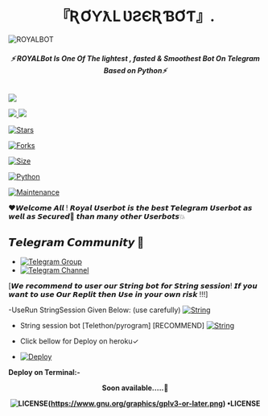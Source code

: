 <h1 align="center">
<b>『ƦƠƳƛԼ ƲƧЄƦƁƠƬ』.    </b>
</h1>

![ROYALBOT](https://te.legra.ph/file/0b232a504b17aed8658e9.jpg)
<h6 align="center">
  <b>⚡ ROYALBot Is One Of The lightest , fasted & Smoothest Bot On Telegram Based on Python⚡</b>
</h6>

<a href="https://github.com/ROYALBOY871/Userbot/graphs/contributors" alt="GitHub contributors"> <img src="https://img.shields.io/github/contributors/ROYALBOY871/Userbot?style=flat&logo=github" /> </a>


<a href="https://github.com/ROYALBOY871/Userbot/network/members" alt="GitHub forks"> <img src="https://img.shields.io/github/forks/ROYALBOY871/Userbot?label=Forks&logo=github" /> </a>
[![](https://img.shields.io/badge/ROYAL-v2.0-red)](#)


[![Stars](https://img.shields.io/github/stars/ROYALBOY871/Userbot?style=flat-square&color=green)](https://github.com/TeamUltroid/Ultroid/stargazers)


[![Forks](https://img.shields.io/github/forks/ROYALBOY871/Userbot?style=flat-square&color=orange)](https://github.com/TeamUltroid/Ultroid/fork)


[![Size](https://img.shields.io/github/repo-size/ROYALBOY871/Userbot?style=flat-square&color=green)](https://github.com/TeamUltroid/Ultroid/)

   
[![Python](https://img.shields.io/badge/Python-v3.10.2-blue)](https://www.python.org/)


[![Maintenance](https://img.shields.io/badge/Maintained%3F-yes-green.svg)](https://github.com/ROYALBOY871/Userbot/graphs/commit-activity)

❤️𝙒𝙚𝙡𝙘𝙤𝙢𝙚 𝘼𝙡𝙡 ! 𝙍𝙤𝙮𝙖𝙡 𝙐𝙨𝙚𝙧𝙗𝙤𝙩 𝙞𝙨 𝙩𝙝𝙚 𝙗𝙚𝙨𝙩 𝙏𝙚𝙡𝙚𝙜𝙧𝙖𝙢 𝙐𝙨𝙚𝙧𝙗𝙤𝙩 𝙖𝙨 𝙬𝙚𝙡𝙡 𝙖𝙨 𝙎𝙚𝙘𝙪𝙧𝙚𝙙🔐 𝙩𝙝𝙖𝙣 𝙢𝙖𝙣𝙮 𝙤𝙩𝙝𝙚𝙧 𝙐𝙨𝙚𝙧𝙗𝙤𝙩𝙨💥

## 𝙏𝙚𝙡𝙚𝙜𝙧𝙖𝙢 𝘾𝙤𝙢𝙢𝙪𝙣𝙞𝙩𝙮 🌌
- [![Telegram Group](https://img.shields.io/badge/Telegram-Group-brightgreen)](https://t.me/ROYALUBOT_SUPPORT)
- [![Telegram Channel](https://img.shields.io/badge/Telegram-Channel-brightgreen)](https://t.me/ROYALYSERBOT)

[𝙒𝙚 𝙧𝙚𝙘𝙤𝙢𝙢𝙚𝙣𝙙 𝙩𝙤 𝙪𝙨𝙚𝙧 𝙤𝙪𝙧 𝙎𝙩𝙧𝙞𝙣𝙜 𝙗𝙤𝙩 𝙛𝙤𝙧 𝙎𝙩𝙧𝙞𝙣𝙜 𝙨𝙚𝙨𝙨𝙞𝙤𝙣! 𝙄𝙛 𝙮𝙤𝙪 𝙬𝙖𝙣𝙩 𝙩𝙤 𝙪𝙨𝙚 𝙊𝙪𝙧 𝙍𝙚𝙥𝙡𝙞𝙩 𝙩𝙝𝙚𝙣 𝙐𝙨𝙚 𝙞𝙣 𝙮𝙤𝙪𝙧 𝙤𝙬𝙣 𝙧𝙞𝙨𝙠 !!!]

-UseRun StringSession Given Below: (use carefully)
[![String](https://te.legra.ph/file/66a4ca1da262c3203a336.jpg)](https://replit.com/@kartikGaming/ROYALBOTSTRING#main.py) 


- String session bot [Telethon/pyrogram] [RECOMMEND]
[![String](https://te.legra.ph/file/c292649bc7be39ce206c2.jpg)](https://t.me/gjkik_bot)

- Click bellow for Deploy on heroku✓



- [![Deploy](https://te.legra.ph/file/ae75fa2fa5162df47264d.jpg)](https://heroku.com/deploy/)

<h7 align="center">
<b>  Deploy on Terminal:-

Soon available.....🔐

![LICENSE](https://te.legra.ph/file/cf5518391b4bc0d6b9f21.jpg)(https://www.gnu.org/graphics/gplv3-or-later.png)
  •LICENSE
  
  

